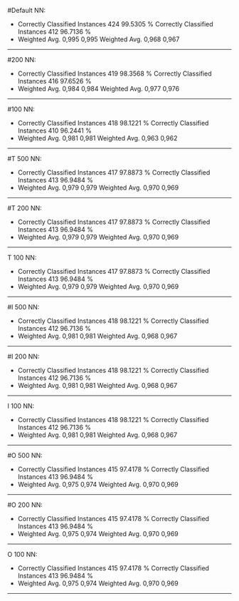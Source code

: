 #Default NN:
* Correctly Classified Instances         424               99.5305 %
Correctly Classified Instances         412               96.7136 %
* Weighted Avg. 0,995 0,995
Weighted Avg. 0,968 0,967
---- 

#200 NN:
* Correctly Classified Instances         419               98.3568 %
Correctly Classified Instances         416               97.6526 %
* Weighted Avg. 0,984 0,984
Weighted Avg. 0,977 0,976
---- 

#100 NN:
* Correctly Classified Instances         418               98.1221 %
Correctly Classified Instances         410               96.2441 %
* Weighted Avg. 0,981 0,981
Weighted Avg. 0,963 0,962
---- 

#T 500 NN:
* Correctly Classified Instances         417               97.8873 %
Correctly Classified Instances         413               96.9484 %
* Weighted Avg. 0,979 0,979
Weighted Avg. 0,970 0,969
---- 

#T 200 NN:
* Correctly Classified Instances         417               97.8873 %
Correctly Classified Instances         413               96.9484 %
* Weighted Avg. 0,979 0,979
Weighted Avg. 0,970 0,969
---- 

T 100 NN:
* Correctly Classified Instances         417               97.8873 %
Correctly Classified Instances         413               96.9484 %
* Weighted Avg. 0,979 0,979
Weighted Avg. 0,970 0,969
---- 

#I 500 NN:
* Correctly Classified Instances         418               98.1221 %
Correctly Classified Instances         412               96.7136 %
* Weighted Avg. 0,981 0,981
Weighted Avg. 0,968 0,967
---- 

#I 200 NN:
* Correctly Classified Instances         418               98.1221 %
Correctly Classified Instances         412               96.7136 %
* Weighted Avg. 0,981 0,981
Weighted Avg. 0,968 0,967
---- 

I 100 NN:
* Correctly Classified Instances         418               98.1221 %
Correctly Classified Instances         412               96.7136 %
* Weighted Avg. 0,981 0,981
Weighted Avg. 0,968 0,967
---- 

#O 500 NN:
* Correctly Classified Instances         415               97.4178 %
Correctly Classified Instances         413               96.9484 %
* Weighted Avg. 0,975 0,974
Weighted Avg. 0,970 0,969
---- 

#O 200 NN:
* Correctly Classified Instances         415               97.4178 %
Correctly Classified Instances         413               96.9484 %
* Weighted Avg. 0,975 0,974
Weighted Avg. 0,970 0,969
---- 

O 100 NN:
* Correctly Classified Instances         415               97.4178 %
Correctly Classified Instances         413               96.9484 %
* Weighted Avg. 0,975 0,974
Weighted Avg. 0,970 0,969
---- 

